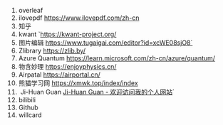 1. overleaf
2. ilovepdf  https://www.ilovepdf.com/zh-cn
3. 知乎
4. kwant `https://kwant-project.org/
5. 图片编辑  https://www.tugaigai.com/editor?id=xcWE08sjO8`
6. Zlibrary  https://zlib.by/
7. Azure Quantum  https://learn.microsoft.com/zh-cn/azure/quantum/
8. 物含妙理  https://enjoyphysics.cn/
9. Airpatal  https://airportal.cn/
10. 熊猫学习网  https://xmwk.top/index/index
11.  Ji-Huan Guan  [Ji-Huan Guan - 欢迎访问我的个人网站](https://www.guanjihuan.com/)`
12. bilibili
13. Github
14. willcard
